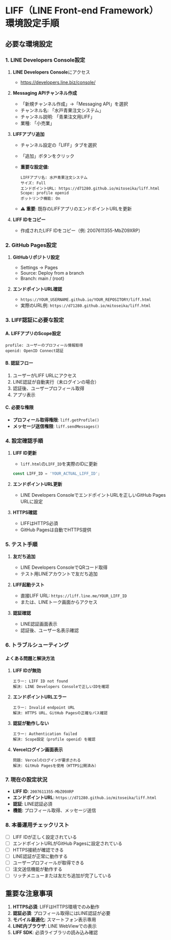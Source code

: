 # LIFF（LINE Front-end Framework）環境設定手順

## 必要な環境設定

### 1. LINE Developers Console設定

1. **LINE Developers Console**にアクセス
   - https://developers.line.biz/console/

2. **Messaging APIチャンネル作成**
   - 「新規チャンネル作成」→「Messaging API」を選択
   - チャンネル名: 「水戸青果注文システム」
   - チャンネル説明: 「青果注文用LIFF」
   - 業種: 「小売業」

3. **LIFFアプリ追加**
   - チャンネル設定の「LIFF」タブを選択
   - 「追加」ボタンをクリック
   - **重要な設定値:**
     ```
     LIFFアプリ名: 水戸青果注文システム
     サイズ: Full
     エンドポイントURL: https://d71280.github.io/mitoseika/liff.html
     Scope: profile openid
     ボットリンク機能: On
     ```

   - **⚠️ 重要**: 既存のLIFFアプリのエンドポイントURLを更新

4. **LIFF IDをコピー**
   - 作成されたLIFF IDをコピー（例: 2007611355-MbZ09XRP）

### 2. GitHub Pages設定

1. **GitHubリポジトリ設定**
   - Settings → Pages
   - Source: Deploy from a branch
   - Branch: main / (root)

2. **エンドポイントURL確認**
   - `https://YOUR_USERNAME.github.io/YOUR_REPOSITORY/liff.html`
   - 実際のURL例: `https://d71280.github.io/mitoseika/liff.html`

### 3. LIFF認証に必要な設定

#### A. LIFFアプリのScope設定
```
profile: ユーザーのプロフィール情報取得
openid: OpenID Connect認証
```

#### B. 認証フロー
1. ユーザーがLIFF URLにアクセス
2. LINE認証が自動実行（未ログインの場合）
3. 認証後、ユーザープロフィール取得
4. アプリ表示

#### C. 必要な権限
- **プロフィール取得権限**: `liff.getProfile()`
- **メッセージ送信権限**: `liff.sendMessages()`

### 4. 設定確認手順

1. **LIFF ID更新**
   - `liff.html`の`LIFF_ID`を実際のIDに更新
   ```javascript
   const LIFF_ID = 'YOUR_ACTUAL_LIFF_ID';
   ```

2. **エンドポイントURL更新**
   - LINE Developers ConsoleでエンドポイントURLを正しいGitHub Pages URLに設定

3. **HTTPS確認**
   - LIFFはHTTPS必須
   - GitHub Pagesは自動でHTTPS提供

### 5. テスト手順

1. **友だち追加**
   - LINE Developers ConsoleでQRコード取得
   - テスト用LINEアカウントで友だち追加

2. **LIFF起動テスト**
   - 直接LIFF URL: `https://liff.line.me/YOUR_LIFF_ID`
   - または、LINEトーク画面からアクセス

3. **認証確認**
   - LINE認証画面表示
   - 認証後、ユーザー名表示確認

### 6. トラブルシューティング

#### よくある問題と解決方法

1. **LIFF IDが無効**
   ```
   エラー: LIFF ID not found
   解決: LINE Developers Consoleで正しいIDを確認
   ```

2. **エンドポイントURLエラー**
   ```
   エラー: Invalid endpoint URL
   解決: HTTPS URL、GitHub Pagesの正確なパス確認
   ```

3. **認証が動作しない**
   ```
   エラー: Authentication failed
   解決: Scope設定（profile openid）を確認
   ```

4. **Vercelログイン画面表示**
   ```
   問題: Vercelのログインが要求される
   解決: GitHub Pagesを使用（HTTPS公開済み）
   ```

### 7. 現在の設定状況

- **LIFF ID**: `2007611355-MbZ09XRP`
- **エンドポイントURL**: `https://d71280.github.io/mitoseika/liff.html`
- **認証**: LINE認証必須
- **機能**: プロフィール取得、メッセージ送信

### 8. 本番運用チェックリスト

- [ ] LIFF IDが正しく設定されている
- [ ] エンドポイントURLがGitHub Pagesに設定されている
- [ ] HTTPS接続が確認できる
- [ ] LINE認証が正常に動作する
- [ ] ユーザープロフィールが取得できる
- [ ] 注文送信機能が動作する
- [ ] リッチメニューまたは友だち追加が完了している

## 重要な注意事項

1. **HTTPS必須**: LIFFはHTTPS環境でのみ動作
2. **認証必須**: プロフィール取得にはLINE認証が必要
3. **モバイル最適化**: スマートフォン表示専用
4. **LINE内ブラウザ**: LINE WebViewでの表示
5. **LIFF SDK**: 必須ライブラリの読み込み確認